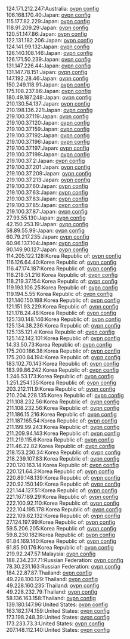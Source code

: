124.171.212.247:Australia: [ovpn config](vpn/124_171_212_247.ovpn)  
106.168.170.40:Japan: [ovpn config](vpn/106_168_170_40.ovpn)  
115.177.82.229:Japan: [ovpn config](vpn/115_177_82_229.ovpn)  
118.91.209.29:Japan: [ovpn config](vpn/118_91_209_29.ovpn)  
120.51.147.86:Japan: [ovpn config](vpn/120_51_147_86.ovpn)  
122.131.182.206:Japan: [ovpn config](vpn/122_131_182_206.ovpn)  
124.141.99.132:Japan: [ovpn config](vpn/124_141_99_132.ovpn)  
126.140.108.146:Japan: [ovpn config](vpn/126_140_108_146.ovpn)  
126.171.50.239:Japan: [ovpn config](vpn/126_171_50_239.ovpn)  
131.147.226.44:Japan: [ovpn config](vpn/131_147_226_44.ovpn)  
131.147.78.151:Japan: [ovpn config](vpn/131_147_78_151.ovpn)  
147.192.28.46:Japan: [ovpn config](vpn/147_192_28_46.ovpn)  
150.249.118.91:Japan: [ovpn config](vpn/150_249_118_91.ovpn)  
175.108.237.86:Japan: [ovpn config](vpn/175_108_237_86.ovpn)  
180.49.187.248:Japan: [ovpn config](vpn/180_49_187_248.ovpn)  
210.130.54.137:Japan: [ovpn config](vpn/210_130_54_137.ovpn)  
210.198.136.221:Japan: [ovpn config](vpn/210_198_136_221.ovpn)  
219.100.37.119:Japan: [ovpn config](vpn/219_100_37_119.ovpn)  
219.100.37.120:Japan: [ovpn config](vpn/219_100_37_120.ovpn)  
219.100.37.159:Japan: [ovpn config](vpn/219_100_37_159.ovpn)  
219.100.37.192:Japan: [ovpn config](vpn/219_100_37_192.ovpn)  
219.100.37.196:Japan: [ovpn config](vpn/219_100_37_196.ovpn)  
219.100.37.197:Japan: [ovpn config](vpn/219_100_37_197.ovpn)  
219.100.37.199:Japan: [ovpn config](vpn/219_100_37_199.ovpn)  
219.100.37.2:Japan: [ovpn config](vpn/219_100_37_2.ovpn)  
219.100.37.201:Japan: [ovpn config](vpn/219_100_37_201.ovpn)  
219.100.37.209:Japan: [ovpn config](vpn/219_100_37_209.ovpn)  
219.100.37.213:Japan: [ovpn config](vpn/219_100_37_213.ovpn)  
219.100.37.60:Japan: [ovpn config](vpn/219_100_37_60.ovpn)  
219.100.37.63:Japan: [ovpn config](vpn/219_100_37_63.ovpn)  
219.100.37.83:Japan: [ovpn config](vpn/219_100_37_83.ovpn)  
219.100.37.85:Japan: [ovpn config](vpn/219_100_37_85.ovpn)  
219.100.37.87:Japan: [ovpn config](vpn/219_100_37_87.ovpn)  
27.93.55.130:Japan: [ovpn config](vpn/27_93_55_130.ovpn)  
42.150.253.19:Japan: [ovpn config](vpn/42_150_253_19.ovpn)  
58.89.55.99:Japan: [ovpn config](vpn/58_89_55_99.ovpn)  
60.79.217.235:Japan: [ovpn config](vpn/60_79_217_235.ovpn)  
60.96.137.104:Japan: [ovpn config](vpn/60_96_137_104.ovpn)  
90.149.90.127:Japan: [ovpn config](vpn/90_149_90_127.ovpn)  
114.205.122.128:Korea Republic of: [ovpn config](vpn/114_205_122_128.ovpn)  
116.126.64.40:Korea Republic of: [ovpn config](vpn/116_126_64_40.ovpn)  
116.47.174.187:Korea Republic of: [ovpn config](vpn/116_47_174_187.ovpn)  
118.218.51.216:Korea Republic of: [ovpn config](vpn/118_218_51_216.ovpn)  
118.219.37.154:Korea Republic of: [ovpn config](vpn/118_219_37_154.ovpn)  
119.193.106.25:Korea Republic of: [ovpn config](vpn/119_193_106_25.ovpn)  
119.194.5.55:Korea Republic of: [ovpn config](vpn/119_194_5_55.ovpn)  
121.140.150.188:Korea Republic of: [ovpn config](vpn/121_140_150_188.ovpn)  
121.151.93.229:Korea Republic of: [ovpn config](vpn/121_151_93_229.ovpn)  
121.178.24.48:Korea Republic of: [ovpn config](vpn/121_178_24_48.ovpn)  
125.130.148.146:Korea Republic of: [ovpn config](vpn/125_130_148_146.ovpn)  
125.134.38.236:Korea Republic of: [ovpn config](vpn/125_134_38_236.ovpn)  
125.135.121.4:Korea Republic of: [ovpn config](vpn/125_135_121_4.ovpn)  
125.142.142.101:Korea Republic of: [ovpn config](vpn/125_142_142_101.ovpn)  
14.33.50.73:Korea Republic of: [ovpn config](vpn/14_33_50_73.ovpn)  
175.200.186.38:Korea Republic of: [ovpn config](vpn/175_200_186_38.ovpn)  
175.200.84.194:Korea Republic of: [ovpn config](vpn/175_200_84_194.ovpn)  
183.102.70.143:Korea Republic of: [ovpn config](vpn/183_102_70_143.ovpn)  
183.99.86.242:Korea Republic of: [ovpn config](vpn/183_99_86_242.ovpn)  
1.246.53.173:Korea Republic of: [ovpn config](vpn/1_246_53_173.ovpn)  
1.251.254.135:Korea Republic of: [ovpn config](vpn/1_251_254_135.ovpn)  
203.212.111.9:Korea Republic of: [ovpn config](vpn/203_212_111_9.ovpn)  
210.204.228.135:Korea Republic of: [ovpn config](vpn/210_204_228_135.ovpn)  
211.108.232.56:Korea Republic of: [ovpn config](vpn/211_108_232_56.ovpn)  
211.108.232.56:Korea Republic of: [ovpn config](vpn/211_108_232_56.ovpn)  
211.186.15.216:Korea Republic of: [ovpn config](vpn/211_186_15_216.ovpn)  
211.187.165.54:Korea Republic of: [ovpn config](vpn/211_187_165_54.ovpn)  
211.199.99.243:Korea Republic of: [ovpn config](vpn/211_199_99_243.ovpn)  
211.209.94.143:Korea Republic of: [ovpn config](vpn/211_209_94_143.ovpn)  
211.219.115.6:Korea Republic of: [ovpn config](vpn/211_219_115_6.ovpn)  
211.46.22.82:Korea Republic of: [ovpn config](vpn/211_46_22_82.ovpn)  
218.153.230.34:Korea Republic of: [ovpn config](vpn/218_153_230_34.ovpn)  
218.239.107.83:Korea Republic of: [ovpn config](vpn/218_239_107_83.ovpn)  
220.120.163.14:Korea Republic of: [ovpn config](vpn/220_120_163_14.ovpn)  
220.121.64.3:Korea Republic of: [ovpn config](vpn/220_121_64_3.ovpn)  
220.89.148.139:Korea Republic of: [ovpn config](vpn/220_89_148_139.ovpn)  
220.92.150.149:Korea Republic of: [ovpn config](vpn/220_92_150_149.ovpn)  
221.144.127.51:Korea Republic of: [ovpn config](vpn/221_144_127_51.ovpn)  
221.167.189.29:Korea Republic of: [ovpn config](vpn/221_167_189_29.ovpn)  
222.100.92.110:Korea Republic of: [ovpn config](vpn/222_100_92_110.ovpn)  
222.104.195.178:Korea Republic of: [ovpn config](vpn/222_104_195_178.ovpn)  
222.109.62.132:Korea Republic of: [ovpn config](vpn/222_109_62_132.ovpn)  
27.124.197.99:Korea Republic of: [ovpn config](vpn/27_124_197_99.ovpn)  
59.5.206.205:Korea Republic of: [ovpn config](vpn/59_5_206_205.ovpn)  
59.8.230.182:Korea Republic of: [ovpn config](vpn/59_8_230_182.ovpn)  
61.84.169.140:Korea Republic of: [ovpn config](vpn/61_84_169_140.ovpn)  
61.85.90.176:Korea Republic of: [ovpn config](vpn/61_85_90_176.ovpn)  
219.92.247.57:Malaysia: [ovpn config](vpn/219_92_247_57.ovpn)  
188.234.237.71:Russian Federation: [ovpn config](vpn/188_234_237_71.ovpn)  
78.30.231.163:Russian Federation: [ovpn config](vpn/78_30_231_163.ovpn)  
184.22.87.87:Thailand: [ovpn config](vpn/184_22_87_87.ovpn)  
49.228.100.129:Thailand: [ovpn config](vpn/49_228_100_129.ovpn)  
49.228.160.235:Thailand: [ovpn config](vpn/49_228_160_235.ovpn)  
49.228.232.79:Thailand: [ovpn config](vpn/49_228_232_79.ovpn)  
58.136.163.158:Thailand: [ovpn config](vpn/58_136_163_158.ovpn)  
139.180.147.96:United States: [ovpn config](vpn/139_180_147_96.ovpn)  
163.182.174.159:United States: [ovpn config](vpn/163_182_174_159.ovpn)  
173.198.248.39:United States: [ovpn config](vpn/173_198_248_39.ovpn)  
173.233.73.3:United States: [ovpn config](vpn/173_233_73_3.ovpn)  
207.148.112.140:United States: [ovpn config](vpn/207_148_112_140.ovpn)  
